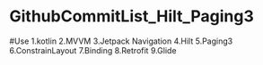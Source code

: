 # GithubCommitList_Hilt_Paging3
#Use
1.kotlin
2.MVVM
3.Jetpack Navigation
4.Hilt
5.Paging3
6.ConstrainLayout
7.Binding
8.Retrofit
9.Glide
